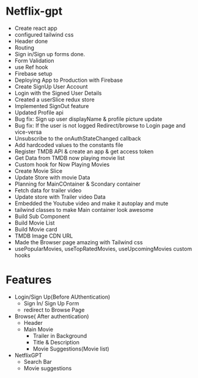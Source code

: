 # Netflix-gpt
- Create react app
- configured tailwind css
- Header done
- Routing
- Sign in/Sign up forms done.
- Form Validation
- use Ref hook
- Firebase setup
- Deploying App to Production with Firebase
- Create SignUp User Account
- Login with the Signed User Details
- Created a userSlice redux store
- Implemented SignOut feature
- Updated Profile api
- Bug fix: Sign up user displayName & profile picture update
- Bug fix: If the user is not logged Redirect/browse to Login page and vice-versa
- Unsubscribe to the onAuthStateChanged callback
- Add hardcoded values to the constants file
- Register TMDB API & create an app & get access token
- Get Data from TMDB now playing movie list 
- Custom hook for Now Playing Movies
- Create Movie Slice
- Update Store with movie Data
- Planning for MainCOntainer & Scondary container
- Fetch data for trailer video
- Update store with Trailer video Data
- Embedded the Youtube video and make it autoplay and mute
- tailwind classes to make Main container look awesome
- Build Sub Component
- Build Movie List
- Build Movie card
- TMDB Image CDN URL
- Made the Browser page amazing with Tailwind css
- usePopularMovies, useTopRatedMovies, useUpcomingMovies custom hooks


# Features
- Login/Sign Up(Before AUthentication)
   - Sign In/ Sign Up Form
   - redirect to Browse Page
- Browse( After authentication)
    - Header
    - Main Movie
       - Trailer in Background
       - Title & Description
       - Movie Suggestions(Movie list)
- NetflixGPT
   - Search Bar
   - Movie suggestions       